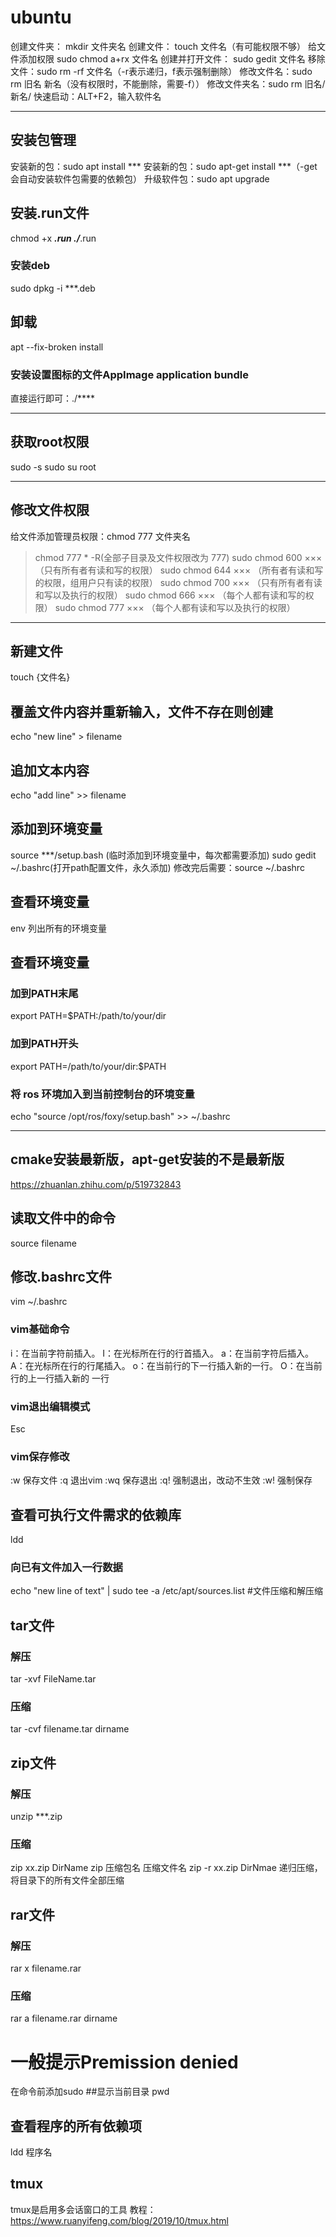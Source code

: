 # ubuntu
 创建文件夹： mkdir 文件夹名
 创建文件： touch 文件名（有可能权限不够）
 给文件添加权限 sudo chmod a+rx 文件名
 创建并打开文件： sudo gedit 文件名
 移除文件：sudo rm -rf 文件名（-r表示递归，f表示强制删除）
 修改文件名：sudo rm 旧名 新名（没有权限时，不能删除，需要-f））
 修改文件夹名：sudo rm 旧名/ 新名/
 快速启动：ALT+F2，输入软件名
***
## 安装包管理
安装新的包：sudo apt install ***
安装新的包：sudo apt-get install ***（-get会自动安装软件包需要的依赖包）
升级软件包：sudo apt upgrade
## 安装.run文件
chmod +x ***.run
./***.run
### 安装deb
sudo dpkg -i ***.deb 

## 卸载
apt --fix-broken install
### 安装设置图标的文件AppImage application bundle 
直接运行即可：./****
***
## 获取root权限
sudo -s
sudo su root
***
## 修改文件权限
 给文件添加管理员权限：chmod 777 文件夹名
>chmod 777 * -R(全部子目录及文件权限改为 777)
>sudo chmod 600 ××× （只有所有者有读和写的权限）
>sudo chmod 644 ××× （所有者有读和写的权限，组用户只有读的权限）
>sudo chmod 700 ××× （只有所有者有读和写以及执行的权限）
>sudo chmod 666 ××× （每个人都有读和写的权限）
>sudo chmod 777 ××× （每个人都有读和写以及执行的权限）
***
## 新建文件
touch {文件名}
## 覆盖文件内容并重新输入，文件不存在则创建
echo "new line" > filename
## 追加文本内容
echo "add line" >> filename
## 添加到环境变量
source ***/setup.bash (临时添加到环境变量中，每次都需要添加)
sudo gedit ~/.bashrc(打开path配置文件，永久添加)
修改完后需要：source ~/.bashrc
## 查看环境变量
env 列出所有的环境变量
## 查看环境变量
### 加到PATH末尾
export PATH=$PATH:/path/to/your/dir
### 加到PATH开头
export PATH=/path/to/your/dir:$PATH
### 将 ros 环境加入到当前控制台的环境变量
echo "source /opt/ros/foxy/setup.bash" >> ~/.bashrc
***
## cmake安装最新版，apt-get安装的不是最新版
<https://zhuanlan.zhihu.com/p/519732843>
## 读取文件中的命令
source filename
## 修改.bashrc文件
vim ~/.bashrc
### vim基础命令
i：在当前字符前插入。
I：在光标所在行的行首插入。
a：在当前字符后插入。
A：在光标所在行的行尾插入。
o：在当前行的下一行插入新的一行。
O：在当前行的上一行插入新的 一行
### vim退出编辑模式
Esc
### vim保存修改
:w  保存文件
:q  退出vim
:wq  保存退出
:q!  强制退出，改动不生效
:w!  强制保存
## 查看可执行文件需求的依赖库
ldd
### 向已有文件加入一行数据
echo "new line of text" | sudo tee -a /etc/apt/sources.list
#文件压缩和解压缩
## tar文件
### 解压
tar -xvf FileName.tar
### 压缩
tar -cvf filename.tar dirname
## zip文件
### 解压
unzip ***.zip
### 压缩
zip xx.zip DirName  zip 压缩包名 压缩文件名
zip -r xx.zip DirNmae  递归压缩，将目录下的所有文件全部压缩
## rar文件
### 解压
rar x filename.rar
### 压缩
rar a filename.rar dirname

# 一般提示Premission denied
在命令前添加sudo
##显示当前目录
pwd
## 查看程序的所有依赖项
ldd 程序名
## tmux
tmux是启用多会话窗口的工具
教程：https://www.ruanyifeng.com/blog/2019/10/tmux.html
